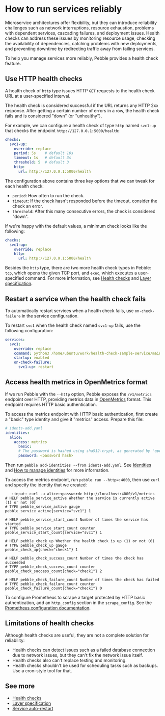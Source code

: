 # How to run services reliably

Microservice architectures offer flexibility, but they can introduce reliability challenges such as network interruptions, resource exhaustion, problems with dependent services, cascading failures, and deployment issues. Health checks can address these issues by monitoring resource usage, checking the availability of dependencies, catching problems with new deployments, and preventing downtime by redirecting traffic away from failing services.

To help you manage services more reliably, Pebble provides a health check feature.

## Use HTTP health checks

A health check of `http` type issues HTTP `GET` requests to the health check URL at a user-specified interval.

The health check is considered successful if the URL returns any HTTP 2xx response. After getting a certain number of errors in a row, the health check fails and is considered "down" (or "unhealthy").

For example, we can configure a health check of type `http` named `svc1-up` that checks the endpoint `http://127.0.0.1:5000/health`:

```yaml
checks:
  svc1-up:
    override: replace
    period: 5s    # default 10s
    timeout: 1s   # default 3s
    threshold: 5  # default 3
    http:
      url: http://127.0.0.1:5000/health
```

The configuration above contains three key options that we can tweak for each health check:

- `period`: How often to run the check.
- `timeout`: If the check hasn't responded before the timeout, consider the check an error.
- `threshold`: After this many consecutive errors, the check is considered "down".

If we're happy with the default values, a minimum check looks like the following:

```yaml
checks:
  svc1-up:
    override: replace
    http:
      url: http://127.0.0.1:5000/health
```

Besides the `http` type, there are two more health check types in Pebble: `tcp`, which opens the given TCP port, and `exec`, which executes a user-specified command. For more information, see [Health checks](../reference/health-checks) and [Layer specification](../reference/layer-specification).

## Restart a service when the health check fails

To automatically restart services when a health check fails, use `on-check-failure` in the service configuration.

To restart `svc1` when the health check named `svc1-up` fails, use the following configuration:

```yaml
services:
  svc1:
    override: replace
    command: python3 /home/ubuntu/work/health-check-sample-service/main.py
    startup: enabled
    on-check-failure:
      svc1-up: restart
```

## Access health metrics in OpenMetrics format

If we run Pebble with the `--http` option, Pebble exposes the `/v1/metrics` endpoint over HTTP, providing metrics data in [OpenMetrics](https://github.com/prometheus/OpenMetrics) format. This endpoint requires HTTP basic authentication.

To access the metrics endpoint with HTTP basic authentication, first create a "basic" type identity and give it "metrics" access. Prepare this file:

```yaml
# idents-add.yaml
identities:
  alice:
    access: metrics
      basic:
      # The password is hashed using sha512-crypt, as generated by "openssl passwd -6".
      password: <password hash>
```

Then run `pebble add-identities --from idents-add.yaml`. See [Identities](../reference/identities) and [How to manage identities](../how-to/manage-identities) for more information.

To access the metrics endpoint, run `pebble run --http=:4000`, then use `curl` and specify the identity that we created:

```{terminal}
   :input: curl -u alice:<password> http://localhost:4000/v1/metrics
# HELP pebble_service_active Whether the service is currently active (1) or not (0)
# TYPE pebble_service_active gauge
pebble_service_active{service="svc1"} 1

# HELP pebble_service_start_count Number of times the service has started
# TYPE pebble_service_start_count counter
pebble_service_start_count{service="svc1"} 1

# HELP pebble_check_up Whether the health check is up (1) or not (0)
# TYPE pebble_check_up gauge
pebble_check_up{check="check1"} 1

# HELP pebble_check_success_count Number of times the check has succeeded
# TYPE pebble_check_success_count counter
pebble_check_success_count{check="check1"} 2

# HELP pebble_check_failure_count Number of times the check has failed
# TYPE pebble_check_failure_count counter
pebble_check_failure_count{check="check1"} 0

```

To configure Prometheus to scrape a target protected by HTTP basic authentication, add an `http_config` section in the `scrape_config`. See the [Prometheus configuration documentation](https://prometheus.io/docs/prometheus/latest/configuration/configuration/#scrape_config).

## Limitations of health checks

Although health checks are useful, they are not a complete solution for reliability:

- Health checks can detect issues such as a failed database connection due to network issues, but they can't fix the network issue itself.
- Health checks also can't replace testing and monitoring.
- Health checks shouldn't be used for scheduling tasks such as backups. Use a cron-style tool for that.

## See more

- [Health checks](../reference/health-checks)
- [Layer specification](../reference/layer-specification)
- [Service auto-restart](../reference/service-auto-restart)

